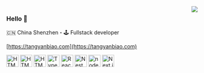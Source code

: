 

<!--
**tyanbiao/tyanbiao** is a ✨ _special_ ✨ repository because its `README.md` (this file) appears on your GitHub profile.

Here are some ideas to get you started:

- 🔭 I’m currently working on ...
- 🌱 I’m currently learning ...
- 👯 I’m looking to collaborate on ...
- 🤔 I’m looking for help with ...
- 💬 Ask me about ...
- 📫 How to reach me: ...
- 😄 Pronouns: ...
- ⚡ Fun fact: ...
-->
<img align="right" src="https://github-readme-stats.vercel.app/api?username=tyanbiao&show_icons=false&bg_color=30,e96443,904e95&title_color=fff&text_color=fff" />

### Hello 👋
 
🇨🇳 China Shenzhen・🕹 Fullstack developer


[https://tangyanbiao.com](https://tangyanbiao.com)


<p align="left">
 <img src="https://cdn.svgporn.com/logos/css-3.svg" alt="HTML5" width="32" height="32"/>
 <img src="https://cdn.svgporn.com/logos/html-5.svg" alt="HTML5" width="32" height="32"/>
 <img src="https://cdn.svgporn.com/logos/javascript.svg" alt="HTML5" width="32" height="32"/>
 <img src="https://cdn.svgporn.com/logos/typescript-icon.svg" alt="TypeScript" width="32" height="32"/>
 <img src="https://cdn.svgporn.com/logos/react.svg" alt="React" width="32" height="32"/>
 <img src="https://cdn.svgporn.com/logos/nestjs.svg" alt="NestJS" width="32" height="32"/>
 <img src="https://cdn.svgporn.com/logos/nodejs-icon.svg" alt="node.js" width="32" height="32"/>
 <img src="https://cdn.svgporn.com/logos/nextjs-icon.svg" alt="Next.js" width="32" height="32"/>
</p>
